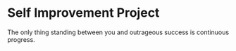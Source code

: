 # Self Improvement Project
The only thing standing between you and outrageous success is continuous progress.
